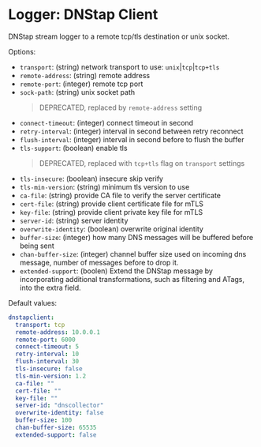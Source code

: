 # Logger: DNStap Client

DNStap stream logger to a remote tcp/tls destination or unix socket.

Options:

* `transport`: (string) network transport to use: `unix`|`tcp`|`tcp+tls`
* `remote-address`: (string) remote address
* `remote-port`: (integer) remote tcp port
* `sock-path`: (string) unix socket path
    > DEPRECATED, replaced by `remote-address` setting
* `connect-timeout`: (integer) connect timeout in second
* `retry-interval`: (integer) interval in second between retry reconnect
* `flush-interval`: (integer) interval in second before to flush the buffer
* `tls-support`: (boolean) enable tls
    > DEPRECATED, replaced with `tcp+tls` flag on `transport` settings
* `tls-insecure`: (boolean) insecure skip verify
* `tls-min-version`: (string) minimum tls version to use
* `ca-file`: (string) provide CA file to verify the server certificate
* `cert-file`: (string) provide client certificate file for mTLS
* `key-file`: (string) provide client private key file for mTLS
* `server-id`: (string) server identity
* `overwrite-identity`: (boolean) overwrite original identity
* `buffer-size`: (integer) how many DNS messages will be buffered before being sent
* `chan-buffer-size`: (integer) channel buffer size used on incoming dns message, number of messages before to drop it.
* `extended-support`: (boolen) Extend the DNStap message by incorporating additional transformations, such as filtering and ATags, into the extra field.

Default values:

```yaml
dnstapclient:
  transport: tcp
  remote-address: 10.0.0.1
  remote-port: 6000
  connect-timeout: 5
  retry-interval: 10
  flush-interval: 30
  tls-insecure: false
  tls-min-version: 1.2
  ca-file: ""
  cert-file: ""
  key-file: ""
  server-id: "dnscollector"
  overwrite-identity: false
  buffer-size: 100
  chan-buffer-size: 65535
  extended-support: false
```
